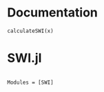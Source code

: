 #  Documentation

```@docs
calculateSWI(x)
```

# SWI.jl

```@index
```

```@autodocs
Modules = [SWI]
```
